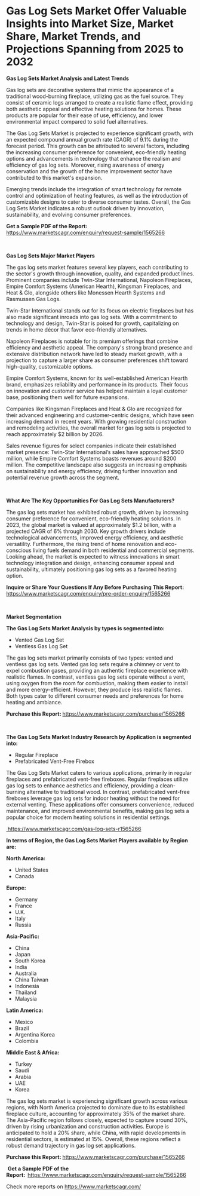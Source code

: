 <p><h1>Gas Log Sets Market Offer Valuable Insights into Market Size, Market Share, Market Trends, and Projections Spanning from 2025 to 2032</h1></p><p><strong>Gas Log Sets Market Analysis and Latest Trends</strong></p>
<p><p>Gas log sets are decorative systems that mimic the appearance of a traditional wood-burning fireplace, utilizing gas as the fuel source. They consist of ceramic logs arranged to create a realistic flame effect, providing both aesthetic appeal and effective heating solutions for homes. These products are popular for their ease of use, efficiency, and lower environmental impact compared to solid fuel alternatives.</p><p>The Gas Log Sets Market is projected to experience significant growth, with an expected compound annual growth rate (CAGR) of 9.1% during the forecast period. This growth can be attributed to several factors, including the increasing consumer preference for convenient, eco-friendly heating options and advancements in technology that enhance the realism and efficiency of gas log sets. Moreover, rising awareness of energy conservation and the growth of the home improvement sector have contributed to this market's expansion.</p><p>Emerging trends include the integration of smart technology for remote control and optimization of heating features, as well as the introduction of customizable designs to cater to diverse consumer tastes. Overall, the Gas Log Sets Market indicates a robust outlook driven by innovation, sustainability, and evolving consumer preferences.</p></p>
<p><strong>Get a Sample PDF of the Report:&nbsp;</strong> <a href="https://www.marketscagr.com/enquiry/request-sample/1565266?utm_campaign=2339&utm_medium=2&utm_source=Github&utm_content=ia&utm_term=16022025&utm_id=gas-log-sets">https://www.marketscagr.com/enquiry/request-sample/1565266</a></p>
<p>&nbsp;</p>
<p><strong>Gas Log Sets Major Market Players</strong></p>
<p><p>The gas log sets market features several key players, each contributing to the sector's growth through innovation, quality, and expanded product lines. Prominent companies include Twin-Star International, Napoleon Fireplaces, Empire Comfort Systems (American Hearth), Kingsman Fireplaces, and Heat & Glo, alongside others like Monessen Hearth Systems and Rasmussen Gas Logs.</p><p>Twin-Star International stands out for its focus on electric fireplaces but has also made significant inroads into gas log sets. With a commitment to technology and design, Twin-Star is poised for growth, capitalizing on trends in home décor that favor eco-friendly alternatives.</p><p>Napoleon Fireplaces is notable for its premium offerings that combine efficiency and aesthetic appeal. The company's strong brand presence and extensive distribution network have led to steady market growth, with a projection to capture a larger share as consumer preferences shift toward high-quality, customizable options.</p><p>Empire Comfort Systems, known for its well-established American Hearth brand, emphasizes reliability and performance in its products. Their focus on innovation and customer service has helped maintain a loyal customer base, positioning them well for future expansions.</p><p>Companies like Kingsman Fireplaces and Heat & Glo are recognized for their advanced engineering and customer-centric designs, which have seen increasing demand in recent years. With growing residential construction and remodeling activities, the overall market for gas log sets is projected to reach approximately $2 billion by 2026.</p><p>Sales revenue figures for select companies indicate their established market presence: Twin-Star International’s sales have approached $500 million, while Empire Comfort Systems boasts revenues around $200 million. The competitive landscape also suggests an increasing emphasis on sustainability and energy efficiency, driving further innovation and potential revenue growth across the segment.</p></p>
<p>&nbsp;</p>
<p><strong>What Are The Key Opportunities For Gas Log Sets Manufacturers?</strong></p>
<p><p>The gas log sets market has exhibited robust growth, driven by increasing consumer preference for convenient, eco-friendly heating solutions. In 2023, the global market is valued at approximately $1.2 billion, with a projected CAGR of 6% through 2030. Key growth drivers include technological advancements, improved energy efficiency, and aesthetic versatility. Furthermore, the rising trend of home renovation and eco-conscious living fuels demand in both residential and commercial segments. Looking ahead, the market is expected to witness innovations in smart technology integration and design, enhancing consumer appeal and sustainability, ultimately positioning gas log sets as a favored heating option.</p></p>
<p><strong>Inquire or Share Your Questions If Any Before Purchasing This Report:</strong> <a href="https://www.marketscagr.com/enquiry/pre-order-enquiry/1565266?utm_campaign=2339&utm_medium=2&utm_source=Github&utm_content=ia&utm_term=16022025&utm_id=gas-log-sets">https://www.marketscagr.com/enquiry/pre-order-enquiry/1565266</a></p>
<p>&nbsp;</p>
<p><strong>Market Segmentation</strong></p>
<p><strong>The Gas Log Sets Market Analysis by types is segmented into:</strong></p>
<p><ul><li>Vented Gas Log Set</li><li>Ventless Gas Log Set</li></ul></p>
<p><p>The gas log sets market primarily consists of two types: vented and ventless gas log sets. Vented gas log sets require a chimney or vent to expel combustion gases, providing an authentic fireplace experience with realistic flames. In contrast, ventless gas log sets operate without a vent, using oxygen from the room for combustion, making them easier to install and more energy-efficient. However, they produce less realistic flames. Both types cater to different consumer needs and preferences for home heating and ambiance.</p></p>
<p><strong>Purchase this Report:&nbsp;</strong><a href="https://www.marketscagr.com/purchase/1565266?utm_campaign=2339&utm_medium=2&utm_source=Github&utm_content=ia&utm_term=16022025&utm_id=gas-log-sets">https://www.marketscagr.com/purchase/1565266</a></p>
<p>&nbsp;</p>
<p><strong>The Gas Log Sets Market Industry Research by Application is segmented into:</strong></p>
<p><ul><li>Regular Fireplace</li><li>Prefabricated Vent-Free Firebox</li></ul></p>
<p><p>The Gas Log Sets Market caters to various applications, primarily in regular fireplaces and prefabricated vent-free fireboxes. Regular fireplaces utilize gas log sets to enhance aesthetics and efficiency, providing a clean-burning alternative to traditional wood. In contrast, prefabricated vent-free fireboxes leverage gas log sets for indoor heating without the need for external venting. These applications offer consumers convenience, reduced maintenance, and improved environmental benefits, making gas log sets a popular choice for modern heating solutions in residential settings.</p></p>
<p><a href="https://www.marketscagr.com/gas-log-sets-r1565266?utm_campaign=2339&utm_medium=2&utm_source=Github&utm_content=ia&utm_term=16022025&utm_id=gas-log-sets">&nbsp;https://www.marketscagr.com/gas-log-sets-r1565266</a></p>
<p><strong>In terms of Region, the Gas Log Sets Market Players available by Region are:</strong></p>
<p>
    <p> <strong> North America: </strong>
        <ul>
            <li>United States</li>
            <li>Canada</li>
        </ul>
        </p> 
    <p> <strong> Europe: </strong>
        <ul>
            <li>Germany</li>
            <li>France</li>
            <li>U.K.</li>
            <li>Italy</li>
            <li>Russia</li>
        </ul>
        </p> 
    <p> <strong> Asia-Pacific: </strong>
        <ul>
            <li>China</li>
            <li>Japan</li>
            <li>South Korea</li>
            <li>India</li>
            <li>Australia</li>
            <li>China Taiwan</li>
            <li>Indonesia</li>
            <li>Thailand</li>
            <li>Malaysia</li>
        </ul>
        </p> 
    <p> <strong> Latin America: </strong>
        <ul>
            <li>Mexico</li>
            <li>Brazil</li>
            <li>Argentina Korea</li>
            <li>Colombia</li>
        </ul>
        </p> 
    <p> <strong> Middle East & Africa: </strong>
        <ul>
            <li>Turkey</li>
            <li>Saudi</li>
            <li>Arabia</li>
            <li>UAE</li>
            <li>Korea</li>
        </ul>
    </p>
    </p>
<p><p>The gas log sets market is experiencing significant growth across various regions, with North America projected to dominate due to its established fireplace culture, accounting for approximately 35% of the market share. The Asia-Pacific region follows closely, expected to capture around 30%, driven by rising urbanization and construction activities. Europe is anticipated to hold a 20% share, while China, with rapid developments in residential sectors, is estimated at 15%. Overall, these regions reflect a robust demand trajectory in gas log set applications.</p></p>
<p><strong>Purchase this Report: </strong><a href="https://www.marketscagr.com/purchase/1565266?utm_campaign=2339&utm_medium=2&utm_source=Github&utm_content=ia&utm_term=16022025&utm_id=gas-log-sets">https://www.marketscagr.com/purchase/1565266</a></p>
<p>&nbsp;<strong>Get a Sample PDF of the Report:&nbsp;&nbsp;</strong><a href="https://www.marketscagr.com/enquiry/request-sample/1565266?utm_campaign=2339&utm_medium=2&utm_source=Github&utm_content=ia&utm_term=16022025&utm_id=gas-log-sets">https://www.marketscagr.com/enquiry/request-sample/1565266</a></p>
<p><strong></strong></p>
<p>Check more reports on <a href="https://www.marketscagr.com/?utm_campaign=2339&utm_medium=2&utm_source=Github&utm_content=ia&utm_term=16022025&utm_id=gas-log-sets">https://www.marketscagr.com/</a></p>